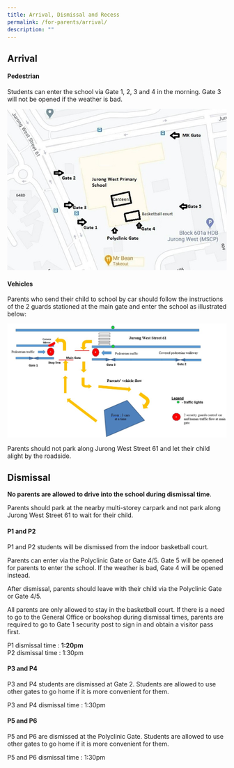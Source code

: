 ```yaml
---
title: Arrival, Dismissal and Recess
permalink: /for-parents/arrival/
description: ""
---
```

## Arrival

#### Pedestrian

Students can enter the school via Gate 1, 2, 3 and 4 in the morning. Gate 3 will not be opened if the weather is bad. 

![gates](/images/School%20gates.jpg)

#### Vehicles

Parents who send their child to school by car should follow the instructions of the 2 guards stationed at the main gate and enter the school as illustrated below:

![](/images/AM%20car%20arrival.jpg)


Parents should not park along Jurong West Street 61 and let their child alight by the roadside.

## Dismissal

**No parents are allowed to drive into the school during dismissal time**. 

Parents should park at the nearby multi-storey carpark and not park along Jurong West Street 61 to wait for their child. 

#### P1 and P2

P1 and P2 students will be dismissed from the indoor basketball court. 

Parents can enter via the Polyclinic Gate or Gate 4/5. Gate 5 will be opened for parents to enter the school. If the weather is bad, Gate 4 will be opened instead. 

After dismissal, parents should leave with their child via the Polyclinic Gate or Gate 4/5.

All parents are only allowed to stay in the basketball court. If there is a need to go to the General Office or bookshop during dismissal times, parents are required to go to Gate 1 security post to sign in and obtain a visitor pass first.

P1 dismissal time : **1:20pm**<br>
P2 dismissal time : 1:30pm

#### P3 and P4

P3 and P4 students are dismissed at Gate 2. Students are allowed to use other gates to go home if it is more convenient for them.

P3 and P4 dismissal time : 1:30pm

#### P5 and P6

P5 and P6 are dismissed at the Polyclinic Gate. Students are allowed to use other gates to go home if it is more convenient for them.

P5 and P6 dismissal time : 1:30pm